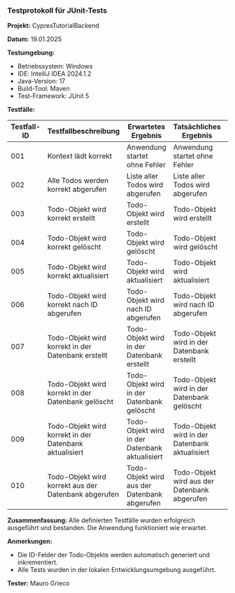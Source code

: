 ### Testprotokoll für JUnit-Tests

**Projekt:** CypresTutorialBackend

**Datum:** 19.01.2025

**Testumgebung:**
- Betriebssystem: Windows
- IDE: IntelliJ IDEA 2024.1.2
- Java-Version: 17
- Build-Tool: Maven
- Test-Framework: JUnit 5

**Testfälle:**

| Testfall-ID | Testfallbeschreibung                              | Erwartetes Ergebnis                              | Tatsächliches Ergebnis                           | Status    |
|-----|---------------------------------------------------|--------------------------------------------------|-------------------------------------------------|------------|
| 001 | Kontext lädt korrekt                               | Anwendung startet ohne Fehler                    | Anwendung startet ohne Fehler                    | Bestanden |
| 002 | Alle Todos werden korrekt abgerufen                | Liste aller Todos wird abgerufen                 | Liste aller Todos wird abgerufen                 | Bestanden |
| 003 | Todo-Objekt wird korrekt erstellt                  | Todo-Objekt wird erstellt                        | Todo-Objekt wird erstellt                        | Bestanden |
| 004 | Todo-Objekt wird korrekt gelöscht                  | Todo-Objekt wird gelöscht                        | Todo-Objekt wird gelöscht                        | Bestanden |
| 005 | Todo-Objekt wird korrekt aktualisiert              | Todo-Objekt wird aktualisiert                    | Todo-Objekt wird aktualisiert                    | Bestanden |
| 006 | Todo-Objekt wird korrekt nach ID abgerufen         | Todo-Objekt wird nach ID abgerufen               | Todo-Objekt wird nach ID abgerufen               | Bestanden |
| 007 | Todo-Objekt wird korrekt in der Datenbank erstellt | Todo-Objekt wird in der Datenbank erstellt       | Todo-Objekt wird in der Datenbank erstellt       | Bestanden |
| 008 | Todo-Objekt wird korrekt in der Datenbank gelöscht | Todo-Objekt wird in der Datenbank gelöscht       | Todo-Objekt wird in der Datenbank gelöscht       | Bestanden |
| 009 | Todo-Objekt wird korrekt in der Datenbank aktualisiert | Todo-Objekt wird in der Datenbank aktualisiert   | Todo-Objekt wird in der Datenbank aktualisiert   | Bestanden |
| 010 | Todo-Objekt wird korrekt aus der Datenbank abgerufen | Todo-Objekt wird aus der Datenbank abgerufen     | Todo-Objekt wird aus der Datenbank abgerufen     | Bestanden |

**Zusammenfassung:**
Alle definierten Testfälle wurden erfolgreich ausgeführt und bestanden. Die Anwendung funktioniert wie erwartet.

**Anmerkungen:**
- Die ID-Felder der Todo-Objekte werden automatisch generiert und inkrementiert.
- Alle Tests wurden in der lokalen Entwicklungsumgebung ausgeführt.

**Tester:** Mauro Grieco